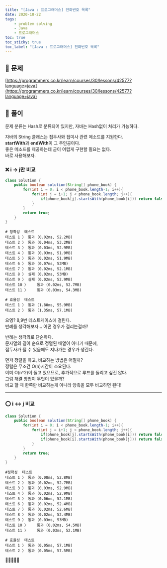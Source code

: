 ```yaml
---
title: "[Java : 프로그래머스] 전화번호 목록"
date: 2020-10-22
tags:
    - problem solving
    - Java
    - 프로그래머스
toc: true
toc_sticky: true
toc_label: "[Java : 프로그래머스] 전화번호 목록"
---
```

## 📝 문제
[https://programmers.co.kr/learn/courses/30/lessons/42577?language=java](https://programmers.co.kr/learn/courses/30/lessons/42577?language=java)

## 🎯 풀이
문제 분류는 Hash로 분류되어 있지만, 자바는 Hash없이 처리가 가능하다.  
  
자바의 String 클래스는 접두사와 접미사 관련 메소드를 지원한다.  
**startWith**과 **endWith**이 그 주인공이다.  
좋은 메소드를 제공하는데 굳이 어렵게 구현할 필요는 없다.  
바로 사용해보자.  

### ❌ i -> j만 비교
```java
class Solution {
    public boolean solution(String[] phone_book) {
        for(int i = 0; i < phone_book.length-1; i++){
            for(int j = i+1; j < phone_book.length; j++){
                if(phone_book[j].startsWith(phone_book[i])) return false;
            }
        }
        return true;
    }
}
```
```
# 정확성  테스트
테스트 1 〉	통과 (0.02ms, 52.2MB)
테스트 2 〉	통과 (0.04ms, 53.2MB)
테스트 3 〉	통과 (0.03ms, 52.9MB)
테스트 4 〉	통과 (0.03ms, 51.9MB)
테스트 5 〉	통과 (0.02ms, 51.9MB)
테스트 6 〉	통과 (0.07ms, 52MB)
테스트 7 〉	통과 (0.02ms, 52.1MB)
테스트 8 〉	실패 (0.02ms, 53MB)
테스트 9 〉	실패 (0.02ms, 52.9MB)
테스트 10 〉	통과 (0.02ms, 52.7MB)
테스트 11 〉	통과 (0.03ms, 54.3MB)

# 효율성  테스트
테스트 1 〉	통과 (1.80ms, 55.9MB)
테스트 2 〉	통과 (1.35ms, 57.1MB)
```
으엥? 8,9번 테스트케이스에 걸린다.  
반례를 생각해보자... 어떤 경우가 걸리는걸까?  
  
반례는 생각외로 단순하다.  
문자열의 길이 순으로 정렬된 배열이 아니기 때문에,  
접두사가 될 수 있음에도 지나가는 경우가 생긴다.  
  
먼저 정렬을 하고, 비교하는 방법은 어떨까?  
정렬은 무조건 O(n)시간이 소요된다.  
이미 O(n^2)이 돌고 있으므로, 추가적으로 루프를 돌리고 싶진 않다.  
그럼 해결 방법이 무엇이 있을까?  
비교 할 때 한쪽만 비교하는게 아니라 양측을 모두 비교하면 된다!  

---


### ⭕ i <-> j 비교
```java
class Solution {
    public boolean solution(String[] phone_book) {
        for(int i = 0; i < phone_book.length-1; i++){
            for(int j = i+1; j < phone_book.length; j++){
                if(phone_book[j].startsWith(phone_book[i])) return false;
                if(phone_book[i].startsWith(phone_book[j])) return false;
            }
        }
        return true;
    }
}
```
```
#정확성  테스트
테스트 1 〉	통과 (0.08ms, 52.8MB)
테스트 2 〉	통과 (0.02ms, 52.7MB)
테스트 3 〉	통과 (0.03ms, 52.9MB)
테스트 4 〉	통과 (0.02ms, 52.9MB)
테스트 5 〉	통과 (0.06ms, 52.1MB)
테스트 6 〉	통과 (0.02ms, 52.4MB)
테스트 7 〉	통과 (0.02ms, 52.6MB)
테스트 8 〉	통과 (0.02ms, 52.4MB)
테스트 9 〉	통과 (0.03ms, 53MB)
테스트 10 〉	통과 (0.02ms, 54.5MB)
테스트 11 〉	통과 (0.03ms, 52.1MB)

# 효율성  테스트
테스트 1 〉	통과 (0.05ms, 57.1MB)
테스트 2 〉	통과 (0.05ms, 57.5MB)
```
👏👏👏👏👏